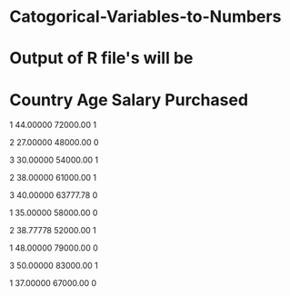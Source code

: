 # Catogorical-Variables-to-Numbers

# Output of R file's will be 

# Country   Age      Salary  Purchased

  1     	44.00000	72000.00	1
  
  2	      27.00000	48000.00	0
  
  3	      30.00000	54000.00	1
  
  2	      38.00000	61000.00	1
  
  3	      40.00000	63777.78	0
  
  1	      35.00000	58000.00	0
  
  2	      38.77778	52000.00	1
  
  1	      48.00000	79000.00	0
  
  3	      50.00000	83000.00	1
  
  1	      37.00000	67000.00	0


